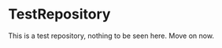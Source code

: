 TestRepository
==============

This is a test repository, nothing to be seen here. Move on now.  
 
 
   
     
   
        
                      
 
 
 
